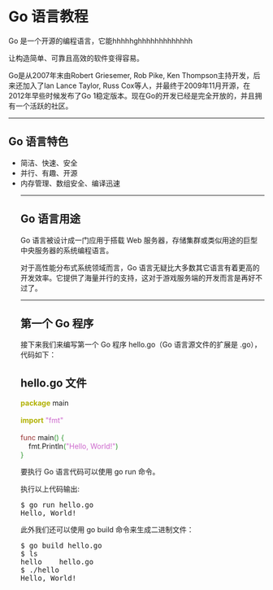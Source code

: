 # Go 语言教程
<div class="tutintro">
<p>Go 是一个开源的编程语言，它能hhhhhghhhhhhhhhhhhh

























让构造简单、可靠且高效的软件变得容易。</p>
<p>Go是从2007年末由Robert Griesemer, Rob Pike, Ken Thompson主持开发，后来还加入了Ian Lance Taylor, Russ Cox等人，并最终于2009年11月开源，在2012年早些时候发布了Go 1稳定版本。现在Go的开发已经是完全开放的，并且拥有一个活跃的社区。</p>

<hr>
<h2>Go 语言特色</h2>

<ul>
<li>简洁、快速、安全</li><li>
并行、有趣、开源</li><li>
内存管理、数组安全、编译迅速</li>
<hr>
<h2>Go 语言用途</h2>
<p>Go 语言被设计成一门应用于搭载 Web 服务器，存储集群或类似用途的巨型中央服务器的系统编程语言。</p><p>对于高性能分布式系统领域而言，Go 语言无疑比大多数其它语言有着更高的开发效率。它提供了海量并行的支持，这对于游戏服务端的开发而言是再好不过了。</p>
<hr>
<h2>第一个 Go 程序</h2>
<p>接下来我们来编写第一个 Go 程序 hello.go（Go 语言源文件的扩展是 .go），代码如下：</p>
<div class="example">
<h2 class="example">hello.go 文件</h2>
<div class="example_code">

<span style="color: #b1b100; font-weight: bold;">package</span> main<br>
<br>
<span style="color: #b1b100; font-weight: bold;">import</span> <span style="color: #cc66cc;">"fmt"</span><br>
<br>
<span style="color: #993333;">func</span> main<span style="color: #339933;">()</span> <span style="color: #339933;">{</span><br>
&nbsp; &nbsp; fmt<span style="color: #339933;">.</span>Println<span style="color: #339933;">(</span><span style="color: #cc66cc;">"Hello, World!"</span><span style="color: #339933;">)</span><br>
<span style="color: #339933;">}</span><br>



<p>要执行 Go 语言代码可以使用  <span class="marked">go run</span> 命令。</p>
<p>执行以上代码输出:</p>
<pre class="prettyprint prettyprinted" style=""><span class="pln">$ go run hello</span><span class="pun">.</span><span class="pln">go 
</span><span class="typ">Hello</span><span class="pun">,</span><span class="pln"> </span><span class="typ">World</span><span class="pun">!</span></pre>

<p>此外我们还可以使用 <span class="marked">go build</span> 命令来生成二进制文件：</p>
<pre class="prettyprint prettyprinted" style=""><span class="pln">$ go build hello</span><span class="pun">.</span><span class="pln">go 
$ ls
hello&nbsp;&nbsp;&nbsp;&nbsp;hello</span><span class="pun">.</span><span class="pln">go
$ </span><span class="pun">./</span><span class="pln">hello 
</span><span class="typ">Hello</span><span class="pun">,</span><span class="pln"> </span><span class="typ">World</span><span class="pun">!</span></pre>


